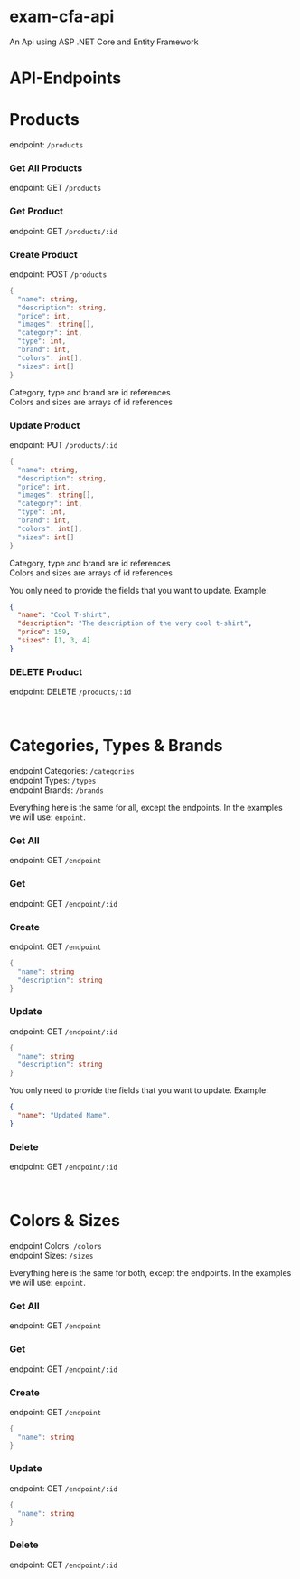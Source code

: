# exam-cfa-api
An Api using ASP .NET Core and Entity Framework

# API-Endpoints 

# Products
endpoint: `/products`

### Get All Products
endpoint: GET `/products`

### Get Product
endpoint: GET `/products/:id`

### Create Product
endpoint: POST `/products`

```cs
{
  "name": string,
  "description": string,
  "price": int,
  "images": string[],
  "category": int,
  "type": int,
  "brand": int,
  "colors": int[],
  "sizes": int[]
}
```
Category, type and brand are id references  
Colors and sizes are arrays of id references

### Update Product
endpoint: PUT `/products/:id`

```cs
{
  "name": string,
  "description": string,
  "price": int,
  "images": string[],
  "category": int,
  "type": int,
  "brand": int,
  "colors": int[],
  "sizes": int[]
}
```
Category, type and brand are id references  
Colors and sizes are arrays of id references

You only need to provide the fields that you want to update. Example:

```json
{
  "name": "Cool T-shirt",
  "description": "The description of the very cool t-shirt",
  "price": 159,
  "sizes": [1, 3, 4]
}
```
### DELETE Product
endpoint: DELETE `/products/:id`

<br/>

# Categories, Types & Brands
endpoint Categories: `/categories`  
endpoint Types: `/types`   
endpoint Brands: `/brands`

Everything here is the same for all, except the endpoints. In the examples we will use: `enpoint`.

### Get All
endpoint: GET `/endpoint`

### Get
endpoint: GET `/endpoint/:id`

### Create
endpoint: GET `/endpoint`
```cs
{
  "name": string
  "description": string
}
```
### Update
endpoint: GET `/endpoint/:id`
```cs
{
  "name": string
  "description": string
}
```
You only need to provide the fields that you want to update. Example:

```json
{
  "name": "Updated Name",
}
```
### Delete
endpoint: GET `/endpoint/:id`

</br>

# Colors & Sizes
endpoint Colors: `/colors`  
endpoint Sizes: `/sizes`

Everything here is the same for both, except the endpoints. In the examples we will use: `enpoint`.

### Get All
endpoint: GET `/endpoint`

### Get
endpoint: GET `/endpoint/:id`

### Create
endpoint: GET `/endpoint`
```cs
{
  "name": string
}
```
### Update
endpoint: GET `/endpoint/:id`
```cs
{
  "name": string
}
```
### Delete
endpoint: GET `/endpoint/:id`